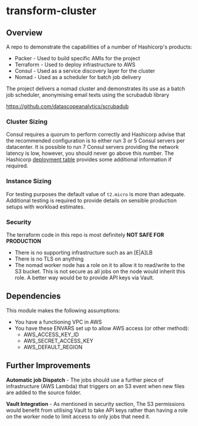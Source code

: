# transform-cluster

## Overview
A repo to demonstrate the capabilities of a number of Hashicorp's products:
* Packer - Used to build specific AMIs for the project
* Terraform - Used to deploy infrastructure to AWS
* Consul - Used as a service discovery layer for the cluster
* Nomad - Used as a scheduler for batch job delivery

The project delivers a nomad cluster and demonstrates its use as a batch job scheduler, anonymising email texts using the scrubadub library

https://github.com/datascopeanalytics/scrubadub

### Cluster Sizing

Consul requires a quorum to perform correctly and Hashicorp advise that the recommended configuration is to either run 3 or 5 Consul servers per datacenter. It is possible to run 7 Consul servers providing the network latency is low, however, you should never go above this number. The Hashicorp [deployment table](https://www.consul.io/docs/internals/consensus.html#deployment_table) provides some additional information if required.

### Instance Sizing

For testing purposes the default value of `t2.micro` is more than adequate. Additional testing is required to provide details on sensible production setups with workload estimates.

### Security
The terraform code in this repo is most definitely **NOT SAFE FOR PRODUCTION**

* There is no supporting infrastructure such as an [E|A]LB
* There is no TLS on anything
* The nomad worker node has a role on it to allow it to read/write to the S3 bucket. This is not secure as all jobs on the node would inherit this role. A better way would be to provide API keys via Vault.

## Dependencies

This module makes the following assumptions:
* You have a functioning VPC in AWS
* You have these ENVARS set up to allow AWS access (or other method):
  * AWS_ACCESS_KEY_ID
  * AWS_SECRET_ACCESS_KEY
  * AWS_DEFAULT_REGION

## Further Improvements
__Automatic job Dispatch__ - The jobs should use a further piece of infrastructure (AWS Lambda) that triggers on an S3 event when new files are added to the source folder.

__Vault Integration__ - As mentioned in security section, The S3 permissions would benefit from utilising Vault to take API keys rather than having a role on the worker node to limit access to only jobs that need it.
